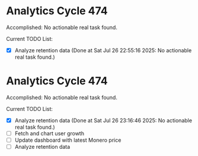 # Analytics Cycle 474

Accomplished: No actionable real task found.

Current TODO List:

- [x] Analyze retention data  (Done at Sat Jul 26 22:55:16 2025: No actionable real task found.)

# Analytics Cycle 474

Accomplished: No actionable real task found.

Current TODO List:

- [x] Analyze retention data  (Done at Sat Jul 26 23:16:46 2025: No actionable real task found.)
- [ ] Fetch and chart user growth
- [ ] Update dashboard with latest Monero price
- [ ] Analyze retention data